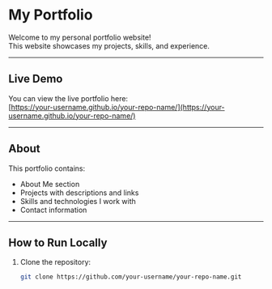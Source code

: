# My Portfolio

Welcome to my personal portfolio website!  
This website showcases my projects, skills, and experience.

---

## Live Demo

You can view the live portfolio here:  
[https://your-username.github.io/your-repo-name/](https://your-username.github.io/your-repo-name/)

---

## About

This portfolio contains:  
- About Me section  
- Projects with descriptions and links  
- Skills and technologies I work with  
- Contact information  

---

## How to Run Locally

1. Clone the repository:
   ```bash
   git clone https://github.com/your-username/your-repo-name.git

